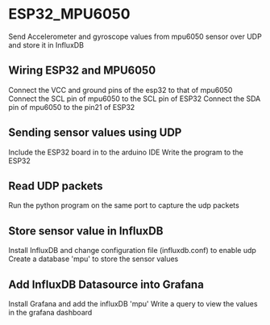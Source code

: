 # ESP32_MPU6050
Send Accelerometer and gyroscope values from mpu6050 sensor over UDP and store it in InfluxDB 


## Wiring ESP32 and MPU6050
Connect the VCC and ground pins of the esp32 to that of mpu6050
Connect the SCL pin of mpu6050 to the SCL pin of ESP32
Connect the SDA pin of mpu6050 to the pin21 of ESP32

## Sending sensor values using UDP
Include the ESP32 board in to the arduino IDE 
Write the program to the ESP32

## Read UDP packets 
Run the python program on the same port to capture the udp packets

## Store sensor value in InfluxDB
Install InfluxDB and change configuration file (influxdb.conf) to enable udp 
Create a database 'mpu' to store the sensor values

## Add InfluxDB Datasource into Grafana 
Install Grafana and add the influxDB 'mpu' 
Write a query to view the values in the grafana dashboard 
